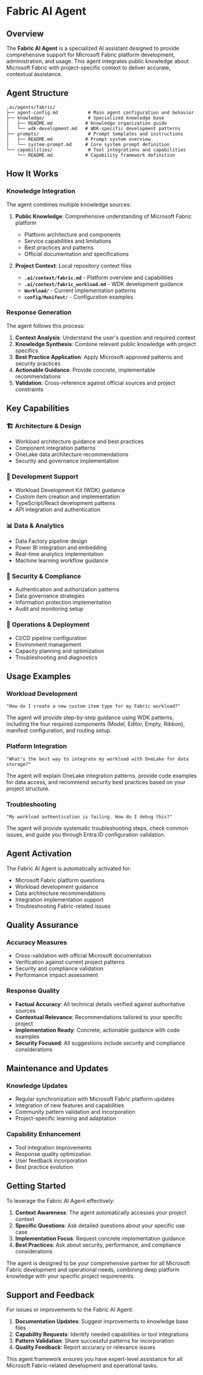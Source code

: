 # Fabric AI Agent

## Overview

The **Fabric AI Agent** is a specialized AI assistant designed to provide comprehensive support for Microsoft Fabric platform development, administration, and usage. This agent integrates public knowledge about Microsoft Fabric with project-specific context to deliver accurate, contextual assistance.

## Agent Structure

```
.ai/agents/fabric/
├── agent-config.md           # Main agent configuration and behavior
├── knowledge/                # Specialized knowledge base
│   ├── README.md            # Knowledge organization guide
│   └── wdk-development.md   # WDK-specific development patterns
├── prompts/                  # Prompt templates and instructions
│   ├── README.md            # Prompt system overview
│   └── system-prompt.md     # Core system prompt definition
└── capabilities/             # Tool integrations and capabilities
    └── README.md            # Capability framework definition
```

## How It Works

### Knowledge Integration

The agent combines multiple knowledge sources:

1. **Public Knowledge**: Comprehensive understanding of Microsoft Fabric platform
   - Platform architecture and components
   - Service capabilities and limitations
   - Best practices and patterns
   - Official documentation and specifications

2. **Project Context**: Local repository context files
   - **`.ai/context/fabric.md`** - Platform overview and capabilities
   - **`.ai/context/fabric_workload.md`** - WDK development guidance
   - **`Workload/`** - Current implementation patterns
   - **`config/Manifest/`** - Configuration examples

### Response Generation

The agent follows this process:

1. **Context Analysis**: Understand the user's question and required context
2. **Knowledge Synthesis**: Combine relevant public knowledge with project specifics
3. **Best Practice Application**: Apply Microsoft-approved patterns and security practices
4. **Actionable Guidance**: Provide concrete, implementable recommendations
5. **Validation**: Cross-reference against official sources and project constraints

## Key Capabilities

### 🏗️ Architecture & Design
- Workload architecture guidance and best practices
- Component integration patterns
- OneLake data architecture recommendations
- Security and governance implementation

### 🔧 Development Support
- Workload Development Kit (WDK) guidance
- Custom item creation and implementation
- TypeScript/React development patterns
- API integration and authentication

### 📊 Data & Analytics
- Data Factory pipeline design
- Power BI integration and embedding
- Real-time analytics implementation
- Machine learning workflow guidance

### 🔐 Security & Compliance
- Authentication and authorization patterns
- Data governance strategies
- Information protection implementation
- Audit and monitoring setup

### 🚀 Operations & Deployment
- CI/CD pipeline configuration
- Environment management
- Capacity planning and optimization
- Troubleshooting and diagnostics

## Usage Examples

### Workload Development
```
"How do I create a new custom item type for my Fabric workload?"
```
The agent will provide step-by-step guidance using WDK patterns, including the four required components (Model, Editor, Empty, Ribbon), manifest configuration, and routing setup.

### Platform Integration
```
"What's the best way to integrate my workload with OneLake for data storage?"
```
The agent will explain OneLake integration patterns, provide code examples for data access, and recommend security best practices based on your project structure.

### Troubleshooting
```
"My workload authentication is failing. How do I debug this?"
```
The agent will provide systematic troubleshooting steps, check common issues, and guide you through Entra ID configuration validation.

## Agent Activation

The Fabric AI Agent is automatically activated for:

- Microsoft Fabric platform questions
- Workload development guidance
- Data architecture recommendations
- Integration implementation support
- Troubleshooting Fabric-related issues

## Quality Assurance

### Accuracy Measures
- Cross-validation with official Microsoft documentation
- Verification against current project patterns
- Security and compliance validation
- Performance impact assessment

### Response Quality
- **Factual Accuracy**: All technical details verified against authoritative sources
- **Contextual Relevance**: Recommendations tailored to your specific project
- **Implementation Ready**: Concrete, actionable guidance with code examples
- **Security Focused**: All suggestions include security and compliance considerations

## Maintenance and Updates

### Knowledge Updates
- Regular synchronization with Microsoft Fabric platform updates
- Integration of new features and capabilities
- Community pattern validation and incorporation
- Project-specific learning and adaptation

### Capability Enhancement
- Tool integration improvements
- Response quality optimization
- User feedback incorporation
- Best practice evolution

## Getting Started

To leverage the Fabric AI Agent effectively:

1. **Context Awareness**: The agent automatically accesses your project context
2. **Specific Questions**: Ask detailed questions about your specific use case
3. **Implementation Focus**: Request concrete implementation guidance
4. **Best Practices**: Ask about security, performance, and compliance considerations

The agent is designed to be your comprehensive partner for all Microsoft Fabric development and operational needs, combining deep platform knowledge with your specific project requirements.

## Support and Feedback

For issues or improvements to the Fabric AI Agent:

1. **Documentation Updates**: Suggest improvements to knowledge base files
2. **Capability Requests**: Identify needed capabilities or tool integrations
3. **Pattern Validation**: Share successful patterns for incorporation
4. **Quality Feedback**: Report accuracy or relevance issues

This agent framework ensures you have expert-level assistance for all Microsoft Fabric-related development and operational tasks.
